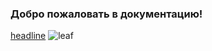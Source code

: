 ### Добро пожаловать в документацию!
[headline](/main/headline/README.md)
![leaf](/welcome/leaf.jpg)